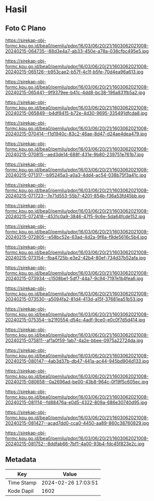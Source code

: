 # Hasil

## Foto C Plano

https://sirekap-obj-formc.kpu.go.id/bea0/pemilu/pdpr/16/03/06/20/21/1603062021008-20240215-064735--88d3e4a7-ab33-450e-a78a-038cfbc495e5.jpg

https://sirekap-obj-formc.kpu.go.id/bea0/pemilu/pdpr/16/03/06/20/21/1603062021008-20240215-065126--b953cae2-b57f-4c1f-b5fe-70d4ea96a613.jpg

https://sirekap-obj-formc.kpu.go.id/bea0/pemilu/pdpr/16/03/06/20/21/1603062021008-20240215-065441--9f9379ee-b41c-4dd8-bc38-196a831fb5a2.jpg

https://sirekap-obj-formc.kpu.go.id/bea0/pemilu/pdpr/16/03/06/20/21/1603062021008-20240215-065849--b4df8415-b72e-4d30-9695-335491dfcda8.jpg

https://sirekap-obj-formc.kpu.go.id/bea0/pemilu/pdpr/16/03/06/20/21/1603062021008-20240215-070414--f1d1940c-83c2-46ae-8d47-d24ae4dea479.jpg

https://sirekap-obj-formc.kpu.go.id/bea0/pemilu/pdpr/16/03/06/20/21/1603062021008-20240215-070815--aed3de14-688f-431e-9b80-239751e761b7.jpg

https://sirekap-obj-formc.kpu.go.id/bea0/pemilu/pdpr/16/03/06/20/21/1603062021008-20240215-071317--b95245a3-a0a3-4dd4-ac54-038b75f3a41c.jpg

https://sirekap-obj-formc.kpu.go.id/bea0/pemilu/pdpr/16/03/06/20/21/1603062021008-20240215-071723--7e71d553-55b7-4201-854b-f36a53fd45bb.jpg

https://sirekap-obj-formc.kpu.go.id/bea0/pemilu/pdpr/16/03/06/20/21/1603062021008-20240215-072418--4531c0a9-3846-47f5-9c6e-5da64fcde152.jpg

https://sirekap-obj-formc.kpu.go.id/bea0/pemilu/pdpr/16/03/06/20/21/1603062021008-20240215-072805--e58bc52e-63ad-4d2a-9f6a-f9de5616c5b4.jpg

https://sirekap-obj-formc.kpu.go.id/bea0/pemilu/pdpr/16/03/06/20/21/1603062021008-20240215-073154--fba4725b-e3e2-42b4-80ef-734d37b52afa.jpg

https://sirekap-obj-formc.kpu.go.id/bea0/pemilu/pdpr/16/03/06/20/21/1603062021008-20240215-073934--c1508be1-5df7-44a7-9c94-7197e1b4fea6.jpg

https://sirekap-obj-formc.kpu.go.id/bea0/pemilu/pdpr/16/03/06/20/21/1603062021008-20240215-073530--a5094fa2-81d4-413d-a15f-37681ea51b53.jpg

https://sirekap-obj-formc.kpu.go.id/bea0/pemilu/pdpr/16/03/06/20/21/1603062021008-20240215-075354--b21f0554-d54c-4adf-9ce0-e0c0f7d5d414.jpg

https://sirekap-obj-formc.kpu.go.id/bea0/pemilu/pdpr/16/03/06/20/21/1603062021008-20240215-075811--af1a0f59-1ab7-4a2e-bbee-0975a22724da.jpg

https://sirekap-obj-formc.kpu.go.id/bea0/pemilu/pdpr/16/03/06/20/21/1603062021008-20240215-080147--4ab3d37b-db47-441a-ac44-945bd904d133.jpg

https://sirekap-obj-formc.kpu.go.id/bea0/pemilu/pdpr/16/03/06/20/21/1603062021008-20240215-080658--0a2696ad-be00-43b8-964c-0f19f5c605ec.jpg

https://sirekap-obj-formc.kpu.go.id/bea0/pemilu/pdpr/16/03/06/20/21/1603062021008-20240215-081114--fd88476a-e0d5-4322-809a-686e30740d95.jpg

https://sirekap-obj-formc.kpu.go.id/bea0/pemilu/pdpr/16/03/06/20/21/1603062021008-20240215-081427--acad7dd0-cca0-4450-aa89-860c38760829.jpg

https://sirekap-obj-formc.kpu.go.id/bea0/pemilu/pdpr/16/03/06/20/21/1603062021008-20240215-081752--8ddfab66-7bf1-4a00-93b4-fdc45f823e2c.jpg


## Metadata

| Key        | Value               |
| ---------- | ------------------- |
| Time Stamp | 2024-02-26 17:03:51 |
| Kode Dapil | 1602                |



